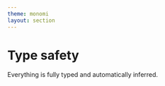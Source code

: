 ```yaml
---
theme: monomi
layout: section
---
```


# Type safety

Everything is fully typed and automatically inferred.
